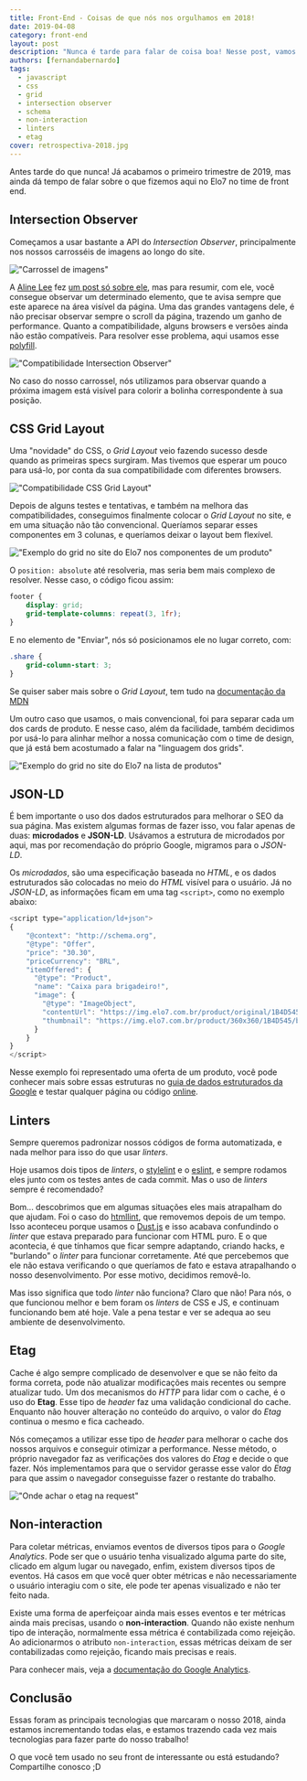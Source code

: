 ```yaml
---
title: Front-End - Coisas de que nós nos orgulhamos em 2018!
date: 2019-04-08
category: front-end
layout: post
description: "Nunca é tarde para falar de coisa boa! Nesse post, vamos mostrar tudo que marcou o nosso ano de 2018 quanto a tecnologias de front :)"
authors: [fernandabernardo]
tags:
  - javascript
  - css
  - grid
  - intersection observer
  - schema
  - non-interaction
  - linters
  - etag
cover: retrospectiva-2018.jpg
---
```


Antes tarde do que nunca! Já acabamos o primeiro trimestre de 2019, mas ainda dá tempo de falar sobre o que fizemos aqui no Elo7 no time de front end.

## Intersection Observer
Começamos a usar bastante a API do *Intersection Observer*, principalmente nos nossos carrosséis de imagens ao longo do site.

!["Carrossel de imagens"](../images/front-end-coisas-que-nos-nos-orgulhamos-em-2018-1.gif)

A [Aline Lee](/autor/alinelee) fez [um post só sobre ele](/intersection-observer), mas para resumir, com ele, você consegue observar um determinado elemento, que te avisa sempre que este aparece na área visível da página. Uma das grandes vantagens dele, é não precisar observar sempre o scroll da página, trazendo um ganho de performance. Quanto a compatibilidade, alguns browsers e versões ainda não estão compatíveis. Para resolver esse problema, aqui usamos esse [polyfill](https://github.com/w3c/IntersectionObserver/tree/master/polyfill).

!["Compatibilidade Intersection Observer"](../images/front-end-coisas-que-nos-nos-orgulhamos-em-2018-2.png)

No caso do nosso carrossel, nós utilizamos para observar quando a próxima imagem está visível para colorir a bolinha correspondente à sua posição.

## CSS Grid Layout
Uma "novidade" do CSS, o *Grid Layout* veio fazendo sucesso desde quando as primeiras specs surgiram. Mas tivemos que esperar um pouco para usá-lo, por conta da sua compatibilidade com diferentes browsers.

!["Compatibilidade CSS Grid Layout"](../images/front-end-coisas-que-nos-nos-orgulhamos-em-2018-3.png)

Depois de alguns testes e tentativas, e também na melhora das compatibilidades, conseguimos finalmente colocar o *Grid Layout* no site, e em uma situação não tão convencional. Queríamos separar esses componentes em 3 colunas, e queríamos deixar o layout bem flexível.

!["Exemplo do grid no site do Elo7 nos componentes de um produto"](../images/front-end-coisas-que-nos-nos-orgulhamos-em-2018-4.png)

O `position: absolute` até resolveria, mas seria bem mais complexo de resolver. Nesse caso, o código ficou assim:

```css
footer {
    display: grid;
    grid-template-columns: repeat(3, 1fr);
}
```

E no elemento de "Enviar", nós só posicionamos ele no lugar correto, com:

```css
.share {
    grid-column-start: 3;
}
```

Se quiser saber mais sobre o *Grid Layout*, tem tudo na [documentação da MDN](https://developer.mozilla.org/pt-BR/docs/Web/CSS/CSS_Grid_Layout/Basic_Concepts_of_Grid_Layout)

Um outro caso que usamos, o mais convencional, foi para separar cada um dos cards de produto. E nesse caso, além da facilidade, também decidimos por usá-lo para alinhar melhor a nossa comunicação com o time de design, que já está bem acostumado a falar na "linguagem dos grids".

!["Exemplo do grid no site do Elo7 na lista de produtos"](../images/front-end-coisas-que-nos-nos-orgulhamos-em-2018-5.png)

## JSON-LD
É bem importante o uso dos dados estruturados para melhorar o SEO da sua página. Mas existem algumas formas de fazer isso, vou falar apenas de duas: **microdados** e **JSON-LD**. Usávamos a estrutura de microdados por aqui, mas por recomendação do próprio Google, migramos para o *JSON-LD*.

Os *microdados*, são uma especificação baseada no *HTML*, e os dados estruturados são colocadas no meio do *HTML* visível para o usuário. Já no *JSON-LD*, as informações ficam em uma tag `<script>`, como no exemplo abaixo:

```js
<script type="application/ld+json">
{
    "@context": "http://schema.org",
    "@type": "Offer",
    "price": "30.30",
    "priceCurrency": "BRL",
    "itemOffered": {
      "@type": "Product",
      "name": "Caixa para brigadeiro!",
      "image": {
        "@type": "ImageObject",
        "contentUrl": "https://img.elo7.com.br/product/original/1B4D545/brigadeiro-de-chocolate-belga-chocolate-belga.jpg",
        "thumbnail": "https://img.elo7.com.br/product/360x360/1B4D545/brigadeiro-de-chocolate-belga-chocolate-belga.jpg"
      }
    }
}
</script>
```

Nesse exemplo foi representado uma oferta de um produto, você pode conhecer mais sobre essas estruturas no [guia de dados estruturados da Google](https://developers.google.com/search/docs/guides/intro-structured-data?hl=pt-br) e testar qualquer página ou código [online](https://search.google.com/structured-data/testing-tool?hl=pt-br).

## Linters
Sempre queremos padronizar nossos códigos de forma automatizada, e nada melhor para isso do que usar *linters*.

Hoje usamos dois tipos de *linters*, o [stylelint](https://stylelint.io/) e o [eslint](https://eslint.org/), e sempre rodamos eles junto com os testes antes de cada commit. Mas o uso de *linters* sempre é recomendado?

Bom... descobrimos que em algumas situações eles mais atrapalham do que ajudam. Foi o caso do [htmllint](https://www.npmjs.com/package/htmllint-cli), que removemos depois de um tempo. Isso aconteceu porque usamos o [Dust.js](http://www.dustjs.com/) e isso acabava confundindo o *linter* que estava preparado para funcionar com HTML puro. E o que acontecia, é que tínhamos que ficar sempre adaptando, criando hacks, e "burlando" o *linter* para funcionar corretamente. Até que percebemos que ele não estava verificando o que queríamos de fato e estava atrapalhando o nosso desenvolvimento. Por esse motivo, decidimos removê-lo.

Mas isso significa que todo *linter* não funciona? Claro que não! Para nós, o que funcionou melhor e bem foram os *linters* de CSS e JS, e continuam funcionando bem até hoje. Vale a pena testar e ver se adequa ao seu ambiente de desenvolvimento.

## Etag
Cache é algo sempre complicado de desenvolver e que se não feito da forma correta, pode não atualizar modificações mais recentes ou sempre atualizar tudo. Um dos mecanismos do *HTTP* para lidar com o cache, é o uso do **Etag**. Esse tipo de *header* faz uma validação condicional do cache. Enquanto não houver alteração no conteúdo do arquivo, o valor do *Etag* continua o mesmo e fica cacheado.

Nós começamos a utilizar esse tipo de *header* para melhorar o cache dos nossos arquivos e conseguir otimizar a performance. Nesse método, o próprio navegador faz as verificações dos valores do *Etag* e decide o que fazer. Nós implementamos para que o servidor gerasse esse valor do *Etag* para que assim o navegador conseguisse fazer o restante do trabalho.

!["Onde achar o etag na request"](../images/front-end-coisas-que-nos-nos-orgulhamos-em-2018-6.png)


## Non-interaction
Para coletar métricas, enviamos eventos de diversos tipos para o *Google Analytics*. Pode ser que o usuário tenha visualizado alguma parte do site, clicado em algum lugar ou navegado, enfim, existem diversos tipos de eventos. Há casos em que você quer obter métricas e não necessariamente o usuário interagiu com o site, ele pode ter apenas visualizado e não ter feito nada.

Existe uma forma de aperfeiçoar ainda mais esses eventos e ter métricas ainda mais precisas, usando o **non-interaction**. Quando não existe nenhum tipo de interação, normalmente essa métrica é contabilizada como rejeição. Ao adicionarmos o atributo `non-interaction`, essas métricas deixam de ser contabilizadas como rejeição, ficando mais precisas e reais.

Para conhecer mais, veja a [documentação do Google Analytics](https://developers.google.com/analytics/devguides/collection/analyticsjs/events?hl=pt).

## Conclusão
Essas foram as principais tecnologias que marcaram o nosso 2018, ainda estamos incrementando todas elas, e estamos trazendo cada vez mais tecnologias para fazer parte do nosso trabalho! 

O que você tem usado no seu front de interessante ou está estudando? Compartilhe conosco ;D
